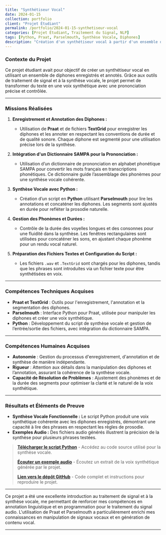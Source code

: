 ```yaml
---
title: "Synthétiseur Vocal"
date: 2024-01-15
collection: portfolio
client: "Projet Étudiant"
permalink: /portfolio/2024-01-15-synthetiseur-vocal
categories: [Projet Étudiant, Traitement du Signal, NLP]
tags: [Python, Praat, Parselmouth, Synthèse Vocale, Diphones]
description: "Création d'un synthétiseur vocal à partir d'un ensemble de diphones enregistrés et annotés, pour transformer du texte en voix synthétique."
---
```


### Contexte du Projet

Ce projet étudiant avait pour objectif de créer un synthétiseur vocal en utilisant un ensemble de diphones enregistrés et annotés. Grâce aux outils de traitement de signal et à la synthèse vocale, le projet permet de transformer du texte en une voix synthétique avec une prononciation précise et contrôlée.

---

### Missions Réalisées

1. **Enregistrement et Annotation des Diphones :**
   - Utilisation de **Praat** et de fichiers **TextGrid** pour enregistrer les diphones et les annoter en respectant les conventions de durée et de qualité sonore. Chaque diphone est segmenté pour une utilisation précise lors de la synthèse.

2. **Intégration d'un Dictionnaire SAMPA pour la Prononciation :**
   - Utilisation d’un dictionnaire de prononciation en alphabet phonétique SAMPA pour convertir les mots français en transcriptions phonétiques. Ce dictionnaire guide l’assemblage des phonèmes pour une synthèse vocale cohérente.

3. **Synthèse Vocale avec Python :**
   - Création d’un script en **Python** utilisant **Parselmouth** pour lire les annotations et concaténer les diphones. Les segments sont ajustés en durée pour refléter la prosodie naturelle.

4. **Gestion des Phonèmes et Durées :**
   - Contrôle de la durée des voyelles longues et des consonnes pour une fluidité dans la synthèse. Les fenêtres rectangulaires sont utilisées pour concaténer les sons, en ajustant chaque phonème pour un rendu vocal naturel.

5. **Préparation des Fichiers Textes et Configuration du Script :**
   - Les fichiers `.wav` et `.TextGrid` sont chargés pour les diphones, tandis que les phrases sont introduites via un fichier texte pour être synthétisées en voix.

---

### Compétences Techniques Acquises

- **Praat et TextGrid** : Outils pour l'enregistrement, l'annotation et la segmentation des diphones.
- **Parselmouth** : Interface Python pour Praat, utilisée pour manipuler les diphones et créer une voix synthétique.
- **Python** : Développement du script de synthèse vocale et gestion de l’entrée/sortie des fichiers, avec intégration du dictionnaire SAMPA.

---

### Compétences Humaines Acquises

- **Autonomie** : Gestion du processus d'enregistrement, d'annotation et de synthèse de manière indépendante.
- **Rigueur** : Attention aux détails dans la manipulation des diphones et l’annotation, assurant la cohérence de la synthèse vocale.
- **Capacité de Résolution de Problèmes** : Ajustement des phonèmes et de la durée des segments pour optimiser la clarté et le naturel de la voix synthétique.

---

### Résultats et Éléments de Preuve

- **Synthèse Vocale Fonctionnelle :** Le script Python produit une voix synthétique cohérente avec les diphones enregistrés, démontrant une capacité à lire des phrases en respectant les règles de prosodie.
- **Exemples Audio :** Des fichiers audio générés illustrent la précision de la synthèse pour plusieurs phrases testées.

> **[Télécharger le script Python](#)** - Accédez au code source utilisé pour la synthèse vocale.
>
> **[Écouter un exemple audio](#)** - Écoutez un extrait de la voix synthétique générée par le projet.
>
> **[Lien vers le dépôt GitHub](#)** - Code complet et instructions pour reproduire le projet.

---

Ce projet a été une excellente introduction au traitement de signal et à la synthèse vocale, me permettant de renforcer mes compétences en annotation linguistique et en programmation pour le traitement du signal audio. L'utilisation de Praat et Parselmouth a particulièrement enrichi mes connaissances en manipulation de signaux vocaux et en génération de contenu vocal.

--- 